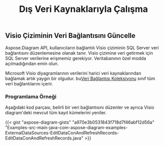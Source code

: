 ﻿---
title: Dış Veri Kaynaklarıyla Çalışma
type: docs
weight: 190
url: /tr/java/working-with-external-data-sources/
---
## **Visio Çiziminin Veri Bağlantısını Güncelle**
Aspose.Diagram API, kullanıcıların bağlantılı Visio çiziminin SQL Server veri bağlantısını düzenlemesine olanak tanır. Visio çizimine veri getirmek için SQL Server verilerine erişmemiz gerekiyor. Veritabanının özel modda açılmadığından emin olun.

 Microsoft Visio diyagramlarının verilerini harici veri kaynaklarından bağlamak artık yaygın bir olgudur. bu[Veri Bağlantısı Koleksiyonu](https://reference.aspose.com/diagram/java/com.aspose.diagram/dataconnectioncollection) sınıf tüm veri bağlantılarını içerir.
### **Programlama Örneği**
Aşağıdaki kod parçası, belirli bir veri bağlantısını düzenler ve ayrıca Visio diagram'deki mevcut tüm kayıt kümelerini yeniler.

{{< gist "aspose-diagram-gists" "a970e3b0531843f718d7f46abf12d56a" "Examples-src-main-java-com-aspose-diagram-examples-ExternalDataSources-EditDataConAndRefreshRecords-EditDataConAndRefreshRecords.java" >}}
